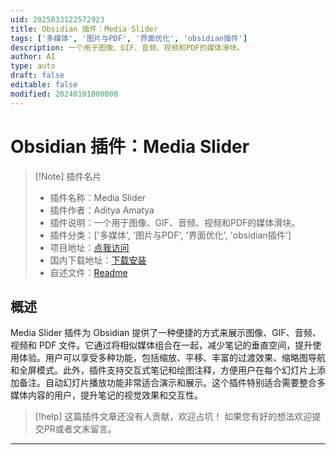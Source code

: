 ```yaml
---
uid: 2025033122572923
title: Obsidian 插件：Media Slider
tags: ['多媒体', '图片与PDF', '界面优化', 'obsidian插件']
description: 一个用于图像、GIF、音频、视频和PDF的媒体滑块。
author: AI
type: auto
draft: false
editable: false
modified: 20240101000000
---
```


# Obsidian 插件：Media Slider

> [!Note] 插件名片
> - 插件名称：Media Slider
> - 插件作者：Aditya Amatya
> - 插件说明：一个用于图像、GIF、音频、视频和PDF的媒体滑块。
> - 插件分类：['多媒体', '图片与PDF', '界面优化', 'obsidian插件']
> - 项目地址：[点我访问](https://github.com/amatya-aditya/obsidian-media-slider)
> - 国内下载地址：[下载安装](https://pkmer.cn/products/plugin/pluginMarket/?media-slider)
> - 自述文件：[Readme](https://ghproxy.net/https://raw.githubusercontent.com/amatya-aditya/obsidian-media-slider/master/README.md)



## 概述

Media Slider 插件为 Obsidian 提供了一种便捷的方式来展示图像、GIF、音频、视频和 PDF 文件。它通过将相似媒体组合在一起，减少笔记的垂直空间，提升使用体验。用户可以享受多种功能，包括缩放、平移、丰富的过渡效果、缩略图导航和全屏模式。此外，插件支持交互式笔记和绘图注释，方便用户在每个幻灯片上添加备注。自动幻灯片播放功能非常适合演示和展示。这个插件特别适合需要整合多媒体内容的用户，提升笔记的视觉效果和交互性。


> [!help] 
> 这篇插件文章还没有人贡献，欢迎占坑！
> 如果您有好的想法欢迎提交PR或者文末留言。
> 

---



